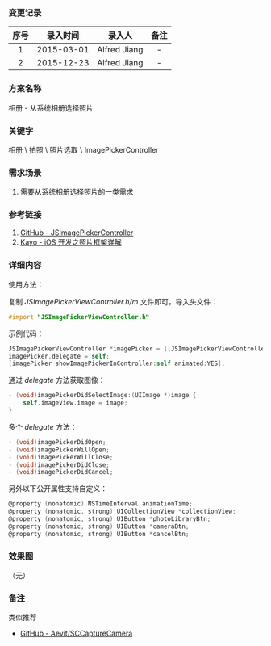 ### 变更记录

| 序号 | 录入时间 | 录入人 | 备注 |
|:--------:|:--------:|:--------:|:--------:|
| 1 | 2015-03-01 | Alfred Jiang | - |
| 2 | 2015-12-23 | Alfred Jiang | - |

### 方案名称

相册 - 从系统相册选择照片

### 关键字

相册 \ 拍照 \ 照片选取 \ ImagePickerController

### 需求场景

1. 需要从系统相册选择照片的一类需求

### 参考链接

1. [GitHub - JSImagePickerController](https://github.com/jacobsieradzki/JSImagePickerController)
2. [Kayo - iOS 开发之照片框架详解](http://kayosite.com/ios-development-and-detail-of-photo-framework.html)

### 详细内容

使用方法：

复制 *JSImagePickerViewController.h/m* 文件即可，导入头文件：
```objectivec
#import "JSImagePickerViewController.h"
```

示例代码：
```objectivec
JSImagePickerViewController *imagePicker = [[JSImagePickerViewController alloc] init];
imagePicker.delegate = self;
[imagePicker showImagePickerInController:self animated:YES];
```

通过 *delegate* 方法获取图像：
```objectivec
- (void)imagePickerDidSelectImage:(UIImage *)image {
    self.imageView.image = image;
}
```

多个 *delegate* 方法：
```objectivec
- (void)imagePickerDidOpen;
- (void)imagePickerWillOpen;
- (void)imagePickerWillClose;
- (void)imagePickerDidClose;
- (void)imagePickerDidCancel;
```

另外以下公开属性支持自定义：
```objectivec
@property (nonatomic) NSTimeInterval animationTime;
@property (nonatomic, strong) UICollectionView *collectionView;
@property (nonatomic, strong) UIButton *photoLibraryBtn;
@property (nonatomic, strong) UIButton *cameraBtn;
@property (nonatomic, strong) UIButton *cancelBtn;
```

### 效果图
（无）

### 备注

类似推荐

* [GitHub - Aevit/SCCaptureCamera](https://github.com/Aevit/SCCaptureCamera) 
